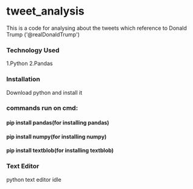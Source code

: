 # tweet_analysis

This is a code for analysing about the tweets which reference to Donald Trump ('@realDonaldTrump')
 
### Technology Used
1.Python
2.Pandas


### Installation
Download python and install it
### commands run on cmd: 
#### pip install pandas(for installing pandas)
#### pip install numpy(for installing numpy)
#### pip install textblob(for installing textblob)

### Text Editor
python text editor idle
